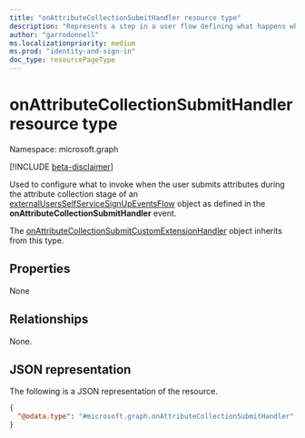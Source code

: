 ```yaml
---
title: "onAttributeCollectionSubmitHandler resource type"
description: "Represents a step in a user flow defining what happens when the user submits attributes during the attribute collection stage."
author: "garrodonnell"
ms.localizationpriority: medium
ms.prod: "identity-and-sign-in"
doc_type: resourcePageType
---
```


# onAttributeCollectionSubmitHandler resource type

Namespace: microsoft.graph

[!INCLUDE [beta-disclaimer](../../includes/beta-disclaimer.md)]

Used to configure what to invoke when the user submits attributes during the attribute collection stage of an [externalUsersSelfServiceSignUpEventsFlow](externalUsersSelfServiceSignUpEventsFlow.md) object as defined in the **onAttributeCollectionSubmitHandler** event.

The [onAttributeCollectionSubmitCustomExtensionHandler]() object inherits from this type.

## Properties
None

## Relationships
None.

## JSON representation
The following is a JSON representation of the resource.
<!-- {
  "blockType": "resource",
  "@odata.type": "microsoft.graph.onAttributeCollectionSubmitHandler"
}
-->
``` json
{
  "@odata.type": "#microsoft.graph.onAttributeCollectionSubmitHandler"
}
```

